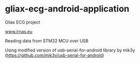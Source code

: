 # gliax-ecg-android-application
Gliax ECG project

www.irnas.eu

Reading data from STM32 MCU over USB

Using modified version of usb-serial-for-android library by mik3y (https://github.com/mik3y/usb-serial-for-android)
